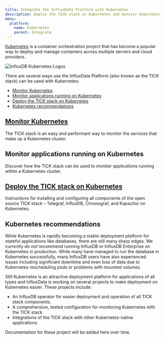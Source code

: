 ```yaml
---
title: Integrate the InfluxData Platform with Kubernetes
description: Deploy the TICK stack on Kubernetes and monitor Kubernetes.
menu:
  platform:
    name: Kubernetes
    parent: Integrate
---
```


[Kubernetes](https://kubernetes.io/) is a container orchestration project that
has become a popular way to deploy and manage containers across multiple servers and cloud providers.

![InfluxDB Kubernetes Logos](/img/platform/flux-kube.png)

There are several ways use the InfluxData Platform (also known as the TICK
stack) can be used with Kubernetes:

- [Monitor Kubernetes](#monitor-kubernetes-https-www-influxdata-com-blog-monitoring-kubernetes-architecture)
- [Monitor applications running on Kubernetes](#monitor-applications-running-on-kubernetes)
- [Deploy the TICK stack on Kubernetes](#deploy-the-tick-stack-on-kubernetes-https-github-com-influxdata-tick-charts)
- [Kubernetes recommendations](#kubernetes-recommendations)

## [Monitor Kubernetes](https://www.influxdata.com/blog/monitoring-kubernetes-architecture/)
The TICK stack is an easy and performant way to monitor the services that make up a Kubernetes cluster.

## Monitor applications running on Kubernetes
Discover how the TICK stack can be used to monitor applications running within a Kubernetes cluster.

## [Deploy the TICK stack on Kubernetes](https://github.com/influxdata/tick-charts)
Instructions for installing and configuring all components of the open source TICK stack – Telegraf, InfluxDB, Chronograf, and Kapacitor on Kubernetes.

## Kubernetes recommendations
While Kubernetes is rapidly becoming a stable deployment platform for stateful
applications like databases, there are still many sharp edges. We currently _do
not_ recommend running InfluxDB or InfluxDB Enterprise on Kubernetes in
production. While many have managed to run the database in Kubernetes
successfully, many InfluxDB users have also experienced issues including
significant downtime and even loss of data due to Kubernetes rescheduling pods
or problems with mounted volumes.

Still Kubernetes is an attractive deployment platform for applications of all types and InfluxData is working on several projects to make deployment on Kubernetes easier. These projects include:

- An InfluxDB operator for easier deployment and operation of all TICK stack components.
- A comprehensive, tested configuration for monitoring Kubernetes with the TICK stack.
- Integrations of the TICK stack with other Kubernetes-native applications.

Documentation for these project will be added here over time.
